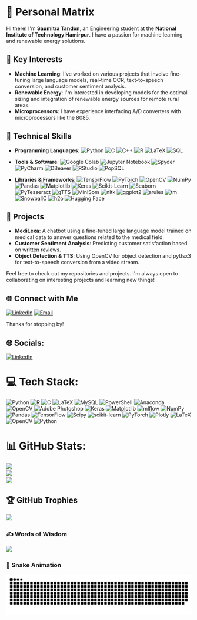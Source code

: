 # 💫 Personal Matrix

Hi there! I'm **Saumitra Tandon**, an Engineering student at the **National Institute of Technology Hamirpur**. I have a passion for machine learning and renewable energy solutions.

## 🌟 Key Interests
- **Machine Learning**: I've worked on various projects that involve fine-tuning large language models, real-time OCR, text-to-speech conversion, and customer sentiment analysis.
- **Renewable Energy**: I'm interested in developing models for the optimal sizing and integration of renewable energy sources for remote rural areas.
- **Microprocessors**: I have experience interfacing A/D converters with microprocessors like the 8085.

## 💼 Technical Skills
- **Programming Languages**: ![Python](https://img.shields.io/badge/-Python-3670A0?logo=python&logoColor=ffdd54) ![C](https://img.shields.io/badge/-C-00599C?logo=c&logoColor=white) ![C++](https://img.shields.io/badge/-C++-00599C?logo=c%2B%2B&logoColor=white) ![R](https://img.shields.io/badge/-R-276DC3?logo=r&logoColor=white) ![LaTeX](https://img.shields.io/badge/-LaTeX-008080?logo=latex&logoColor=white) ![SQL](https://img.shields.io/badge/-SQL-4479A1?logo=mysql&logoColor=white)

- **Tools & Software**: ![Google Colab](https://img.shields.io/badge/-Google%20Colab-F9AB00?logo=google-colab&logoColor=white) ![Jupyter Notebook](https://img.shields.io/badge/-Jupyter-FFFFFF?logo=jupyter&logoColor=orange) ![Spyder](https://img.shields.io/badge/-Spyder-FF0000?logo=spyder-ide&logoColor=white) ![PyCharm](https://img.shields.io/badge/-PyCharm-000000?logo=pycharm&logoColor=white) ![DBeaver](https://img.shields.io/badge/-DBeaver-372923?logo=dbeaver&logoColor=white) ![RStudio](https://img.shields.io/badge/-RStudio-276DC3?logo=rstudio&logoColor=white) ![PopSQL](https://img.shields.io/badge/-PopSQL-0098FF?logo=&logoColor=white)

- **Libraries & Frameworks**: ![TensorFlow](https://img.shields.io/badge/-TensorFlow-FF6F00?logo=tensorflow&logoColor=white) ![PyTorch](https://img.shields.io/badge/-PyTorch-EE4C2C?logo=pytorch&logoColor=white) ![OpenCV](https://img.shields.io/badge/-OpenCV-5C3EE8?logo=opencv&logoColor=white) ![NumPy](https://img.shields.io/badge/-NumPy-013243?logo=numpy&logoColor=white) ![Pandas](https://img.shields.io/badge/-Pandas-150458?logo=pandas&logoColor=white) ![Matplotlib](https://img.shields.io/badge/-Matplotlib-ffffff?logo=matplotlib&logoColor=black) ![Keras](https://img.shields.io/badge/-Keras-D00000?logo=keras&logoColor=white) ![Scikit-Learn](https://img.shields.io/badge/-Scikit--Learn-F7931E?logo=scikit-learn&logoColor=white) ![Seaborn](https://img.shields.io/badge/-Seaborn-2C5777?logo=&logoColor=white) ![PyTesseract](https://img.shields.io/badge/-PyTesseract-1C1C1C?logo=&logoColor=white) ![gTTS](https://img.shields.io/badge/-gTTS-ffffff?logo=python&logoColor=black) ![MiniSom](https://img.shields.io/badge/-MiniSom-333333?logo=&logoColor=white) ![nltk](https://img.shields.io/badge/-nltk-9E9E9E?logo=&logoColor=white) ![ggplot2](https://img.shields.io/badge/-ggplot2-336699?logo=&logoColor=white) ![arules](https://img.shields.io/badge/-arules-336699?logo=&logoColor=white) ![tm](https://img.shields.io/badge/-tm-336699?logo=&logoColor=white) ![SnowballC](https://img.shields.io/badge/-SnowballC-336699?logo=&logoColor=white) ![h2o](https://img.shields.io/badge/-h2o-00bfff?logo=&logoColor=white) ![Hugging Face](https://img.shields.io/badge/-Hugging%20Face-FFD700?logo=huggingface&logoColor=black)

## 🚀 Projects
- **MediLexa**: A chatbot using a fine-tuned large language model trained on medical data to answer questions related to the medical field.
- **Customer Sentiment Analysis**: Predicting customer satisfaction based on written reviews.
- **Object Detection & TTS**: Using OpenCV for object detection and pyttsx3 for text-to-speech conversion from a video stream.

Feel free to check out my repositories and projects. I'm always open to collaborating on interesting projects and learning new things!

## 🌐 Connect with Me
[![LinkedIn](https://img.shields.io/badge/LinkedIn-%230077B5.svg?style=for-the-badge&logo=linkedin&logoColor=white)](https://linkedin.com/in/saumitra-tandon-1031a5262) 
[![Email](https://img.shields.io/badge/Email-D14836?style=for-the-badge&logo=gmail&logoColor=white)](mailto:hellosaumitra@gmail.com)

Thanks for stopping by!


## 🌐 Socials:
[![LinkedIn](https://img.shields.io/badge/LinkedIn-%230077B5.svg?logo=linkedin&logoColor=white)](https://linkedin.com/in/saumitra-tandon-1031a5262) 

# 💻 Tech Stack:
![Python](https://img.shields.io/badge/python-3670A0?style=flat&logo=python&logoColor=ffdd54) ![R](https://img.shields.io/badge/r-%23276DC3.svg?style=flat&logo=r&logoColor=white) ![C](https://img.shields.io/badge/c-%2300599C.svg?style=flat&logo=c&logoColor=white) ![LaTeX](https://img.shields.io/badge/latex-%23008080.svg?style=flat&logo=latex&logoColor=white) ![MySQL](https://img.shields.io/badge/mysql-4479A1.svg?style=flat&logo=mysql&logoColor=white) ![PowerShell](https://img.shields.io/badge/PowerShell-%235391FE.svg?style=flat&logo=powershell&logoColor=white) ![Anaconda](https://img.shields.io/badge/Anaconda-%2344A833.svg?style=flat&logo=anaconda&logoColor=white) ![OpenCV](https://img.shields.io/badge/opencv-%23white.svg?style=flat&logo=opencv&logoColor=white) ![Adobe Photoshop](https://img.shields.io/badge/adobe%20photoshop-%2331A8FF.svg?style=flat&logo=adobe%20photoshop&logoColor=white) ![Keras](https://img.shields.io/badge/Keras-%23D00000.svg?style=flat&logo=Keras&logoColor=white) ![Matplotlib](https://img.shields.io/badge/Matplotlib-%23ffffff.svg?style=flat&logo=Matplotlib&logoColor=black) ![mlflow](https://img.shields.io/badge/mlflow-%23d9ead3.svg?style=flat&logo=numpy&logoColor=blue) ![NumPy](https://img.shields.io/badge/numpy-%23013243.svg?style=flat&logo=numpy&logoColor=white) ![Pandas](https://img.shields.io/badge/pandas-%23150458.svg?style=flat&logo=pandas&logoColor=white) ![TensorFlow](https://img.shields.io/badge/TensorFlow-%23FF6F00.svg?style=flat&logo=TensorFlow&logoColor=white) ![Scipy](https://img.shields.io/badge/SciPy-%230C55A5.svg?style=flat&logo=scipy&logoColor=%white) ![scikit-learn](https://img.shields.io/badge/scikit--learn-%23F7931E.svg?style=flat&logo=scikit-learn&logoColor=white) ![PyTorch](https://img.shields.io/badge/PyTorch-%23EE4C2C.svg?style=flat&logo=PyTorch&logoColor=white) ![Plotly](https://img.shields.io/badge/Plotly-%233F4F75.svg?style=flat&logo=plotly&logoColor=white) ![LaTeX](https://img.shields.io/badge/latex-%23008080.svg?style=flat&logo=latex&logoColor=white) ![OpenCV](https://img.shields.io/badge/opencv-%23white.svg?style=flat&logo=opencv&logoColor=white) ![Python](https://img.shields.io/badge/python-3670A0?style=flat&logo=python&logoColor=ffdd54)
# 📊 GitHub Stats:
![](https://github-readme-stats.vercel.app/api?username=SaumitraTandon&theme=merko&hide_border=false&include_all_commits=false&count_private=false)<br/>
![](https://github-readme-streak-stats.herokuapp.com/?user=SaumitraTandon&theme=merko&hide_border=false)<br/>
![](https://github-readme-stats.vercel.app/api/top-langs/?username=SaumitraTandon&theme=merko&hide_border=false&include_all_commits=false&count_private=false&layout=compact)

## 🏆 GitHub Trophies
![](https://github-profile-trophy.vercel.app/?username=SaumitraTandon&theme=radical&no-frame=true&no-bg=false&margin-w=4)

### ✍️ Words of Wisdom
![](https://quotes-github-readme.vercel.app/api?type=horizontal&theme=radical)

### 🐍 Snake Animation
![Snake animation](https://github.com/SaumitraTandon/SaumitraTandon/blob/output/snake.svg)


<!-- BEGIN YOUTUBE-CARDS -->
<!-- END YOUTUBE-CARDS -->
